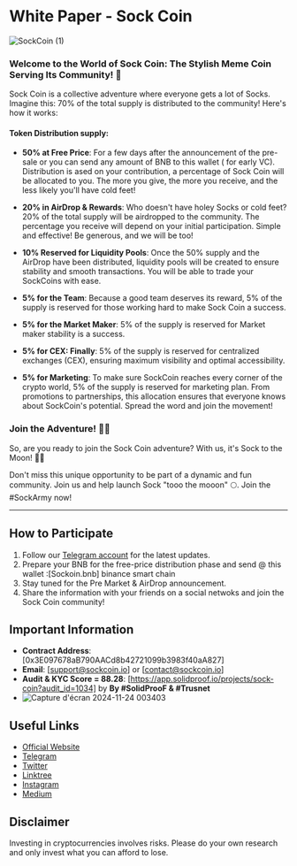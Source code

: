 # White Paper - Sock Coin

![SockCoin (1)](https://github.com/user-attachments/assets/53d9a77c-3767-4c6a-8fdc-2a0f1cdb2570)


### Welcome to the World of Sock Coin: The Stylish Meme Coin Serving Its Community! 🎉

Sock Coin is a collective adventure where everyone gets a lot of Socks. Imagine this: 70% of the total supply is distributed to the community! Here's how it works:

#### Token Distribution supply:

- **50% at Free Price**: For a few days after the announcement of the pre-sale or you can send any amount of BNB to this wallet ( for early VC). Distribution is ased on your contribution, a percentage of Sock Coin will be allocated to you. The more you give, the more you receive, and the less likely you'll have cold feet!

- **20% in AirDrop & Rewards**: Who doesn't have holey Socks or cold feet? 20% of the total supply will be airdropped to the community. The percentage you receive will depend on your initial participation. Simple and effective! Be generous, and we will be too!

- **10% Reserved for Liquidity Pools**: Once the 50% supply and the AirDrop have been distributed, liquidity pools will be created to ensure stability and smooth transactions. You will be able to trade your SockCoins with ease.

- **5% for the Team**: Because a good team deserves its reward, 5% of the supply is reserved for those working hard to make Sock Coin a success.

- **5% for the Market Maker**: 5% of the supply is reserved for Market maker stability is a success.

- **5% for CEX: Finally**: 5% of the supply is reserved for centralized exchanges (CEX), ensuring maximum visibility and optimal accessibility.
 
- **5% for Marketing**: To make sure SockCoin reaches every corner of the crypto world, 5% of the supply is reserved for marketing plan. From promotions to     partnerships, this allocation ensures that everyone knows about SockCoin's potential. Spread the word and join the movement!


### Join the Adventure! 🚀🧦

So, are you ready to join the Sock Coin adventure? With us, it's Sock to the Moon! 🧦🚀

Don't miss this unique opportunity to be part of a dynamic and fun community. Join us and help launch Sock "tooo the mooon" 🌕. Join the #SockArmy now!

---

## How to Participate

1. Follow our [Telegram account](https://t.me/sockmemecoin) for the latest updates.
2. Prepare your BNB for the free-price distribution phase and send @ this wallet :[Sockoin.bnb] binance smart chain
3. Stay tuned for the Pre Market & AirDrop announcement.
4. Share the information with your friends on a social netwoks and join the Sock Coin community!

## Important Information

- **Contract Address**: [0x3E097678aB790AACd8b42721099b3983f40aA827]
- **Email**: [support@sockcoin.io] or [contact@sockcoin.io]
- **Audit & KYC Score = 88.28**: [https://app.solidproof.io/projects/sock-coin?audit_id=1034] by **By #SolidProoF & #Trusnet**
- ![Capture d'écran 2024-11-24 003403](https://github.com/user-attachments/assets/7f57c538-b2a2-45c2-9e8b-18c4ee4504c6)




## Useful Links

- [Official Website](https://sockcoin.io)
- [Telegram](https://t.me/sockmemecoin)
- [Twitter](https://x.com/sockcoin)
- [Linktree](https://linktr.ee/sockcoin)
- [Instagram](https://www.instagram.com/sockcoinarmy)
- [Medium](https://medium.com/@sockcoinoff)  

## Disclaimer

Investing in cryptocurrencies involves risks. Please do your own research and only invest what you can afford to lose.
